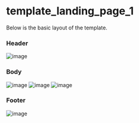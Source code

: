 ﻿# template_landing_page_1

Below is the basic layout of the template.

### Header
![image](https://github.com/felipeEddy/template_landing_page_1/assets/49731840/dc82af8e-9ee7-4526-a5d7-3e1bdbeaa5e7)

### Body
![image](https://github.com/felipeEddy/template_landing_page_1/assets/49731840/9f6fba43-af70-4d6f-8c45-f8f87aa0565d)
![image](https://github.com/felipeEddy/template_landing_page_1/assets/49731840/e7d30de6-b079-4e00-b130-bb03a8656fdd)
![image](https://github.com/felipeEddy/template_landing_page_1/assets/49731840/c2608db3-ba6d-4a98-94cd-9c967b8cdd34)

### Footer
![image](https://github.com/felipeEddy/template_landing_page_1/assets/49731840/5e6a3cb3-cb7a-40db-98ad-7e7d1649d1c1)
